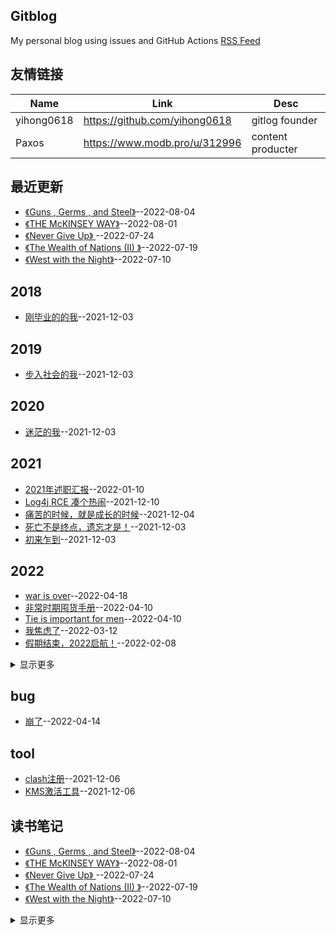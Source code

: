 ## Gitblog
My personal blog using issues and GitHub Actions 
[RSS Feed](https://raw.githubusercontent.com/zfy68/gitblog/master/feed.xml)
## 友情链接
| Name | Link | Desc | 
 | ---- | ---- | ---- |
| yihong0618 | https://github.com/yihong0618 | gitlog founder |
| Paxos | https://www.modb.pro/u/312996 | content producter |
## 最近更新
- [《Guns , Germs , and Steel》](https://github.com/zfy68/gitblog/issues/47)--2022-08-04
- [《THE McKINSEY WAY》](https://github.com/zfy68/gitblog/issues/46)--2022-08-01
- [《Never Give Up》 ](https://github.com/zfy68/gitblog/issues/45)--2022-07-24
- [《The Wealth of Nations (II) 》](https://github.com/zfy68/gitblog/issues/44)--2022-07-19
- [《West with the Night》](https://github.com/zfy68/gitblog/issues/42)--2022-07-10
## 2018
- [刚毕业的的我](https://github.com/zfy68/gitblog/issues/4)--2021-12-03
## 2019
- [步入社会的我](https://github.com/zfy68/gitblog/issues/5)--2021-12-03
## 2020
- [迷茫的我](https://github.com/zfy68/gitblog/issues/6)--2021-12-03
## 2021
- [2021年述职汇报](https://github.com/zfy68/gitblog/issues/20)--2022-01-10
- [Log4j RCE 凑个热闹](https://github.com/zfy68/gitblog/issues/11)--2021-12-10
- [痛苦的时候，就是成长的时候](https://github.com/zfy68/gitblog/issues/7)--2021-12-04
- [死亡不是终点，遗忘才是！](https://github.com/zfy68/gitblog/issues/3)--2021-12-03
- [初来乍到](https://github.com/zfy68/gitblog/issues/2)--2021-12-03
## 2022
- [war is over](https://github.com/zfy68/gitblog/issues/39)--2022-04-18
- [
非常时期囤货手册](https://github.com/zfy68/gitblog/issues/35)--2022-04-10
- [Tie is important for men](https://github.com/zfy68/gitblog/issues/34)--2022-04-10
- [我焦虑了](https://github.com/zfy68/gitblog/issues/33)--2022-03-12
- [假期结束，2022启航！](https://github.com/zfy68/gitblog/issues/31)--2022-02-08
<details><summary>显示更多</summary>

- [归来还是少年](https://github.com/zfy68/gitblog/issues/30)--2022-02-05
- [荡秋千，喝酒不足以味人生](https://github.com/zfy68/gitblog/issues/29)--2022-02-03
- [踩雪](https://github.com/zfy68/gitblog/issues/28)--2022-02-02
- [路上皆是风景，家是终点](https://github.com/zfy68/gitblog/issues/27)--2022-01-28
- [home，下雪啦](https://github.com/zfy68/gitblog/issues/26)--2022-01-27
- [心中有了答案，却还要选择](https://github.com/zfy68/gitblog/issues/25)--2022-01-22
- [RabbitMQ Consumer source code ](https://github.com/zfy68/gitblog/issues/23)--2022-01-17
- [为什么不用Docker？](https://github.com/zfy68/gitblog/issues/22)--2022-01-14
- [科技创新让生活更美好？](https://github.com/zfy68/gitblog/issues/21)--2022-01-10
- [ToB 和ToC 产品](https://github.com/zfy68/gitblog/issues/19)--2022-01-10
- [新年第一天-徒步爬山13公里](https://github.com/zfy68/gitblog/issues/18)--2022-01-01
</details>

## bug
- [崩了](https://github.com/zfy68/gitblog/issues/37)--2022-04-14
## tool
- [clash注册](https://github.com/zfy68/gitblog/issues/9)--2021-12-06
- [KMS激活工具](https://github.com/zfy68/gitblog/issues/8)--2021-12-06
## 读书笔记
- [《Guns , Germs , and Steel》](https://github.com/zfy68/gitblog/issues/47)--2022-08-04
- [《THE McKINSEY WAY》](https://github.com/zfy68/gitblog/issues/46)--2022-08-01
- [《Never Give Up》 ](https://github.com/zfy68/gitblog/issues/45)--2022-07-24
- [《The Wealth of Nations (II) 》](https://github.com/zfy68/gitblog/issues/44)--2022-07-19
- [《West with the Night》](https://github.com/zfy68/gitblog/issues/42)--2022-07-10
<details><summary>显示更多</summary>

- [《Secrets of the Temple》](https://github.com/zfy68/gitblog/issues/41)--2022-05-15
- [《Thinking fast and slow》](https://github.com/zfy68/gitblog/issues/40)--2022-04-25
- [《私はそうは思わない》](https://github.com/zfy68/gitblog/issues/32)--2022-02-08
- [《The Wealth of Nations (I) 》](https://github.com/zfy68/gitblog/issues/12)--2021-12-15
</details>

